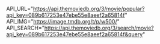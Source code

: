 API_URL="https://api.themoviedb.org/3/movie/popular?api_key=089b617253e47ebe55e8aeef2a65814f"
API_IMG="https://image.tmdb.org/t/p/w500/"
API_SEARCH="https://api.themoviedb.org/3/search/movie?api_key=089b617253e47ebe55e8aeef2a65814f&query"